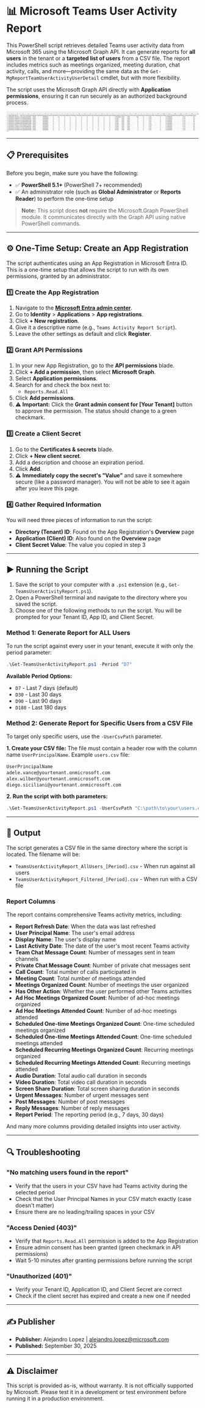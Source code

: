 # 📊 Microsoft Teams User Activity Report

This PowerShell script retrieves detailed Teams user activity data from Microsoft 365 using the Microsoft Graph API. It can generate reports for **all users** in the tenant or a **targeted list of users** from a CSV file. The report includes metrics such as meetings organized, meeting duration, chat activity, calls, and more—providing the same data as the `Get-MgReportTeamUserActivityUserDetail` cmdlet, but with more flexibility. 

The script uses the Microsoft Graph API directly with **Application permissions**, ensuring it can run securely as an authorized background process.

![alt text](./images/image.png)

-----

## 📋 Prerequisites

Before you begin, make sure you have the following:

  * ✅ **PowerShell 5.1+** (PowerShell 7+ recommended)
  * ✅ An administrator role (such as **Global Administrator** or **Reports Reader**) to perform the one-time setup

> **Note:** This script does **not** require the Microsoft.Graph PowerShell module. It communicates directly with the Graph API using native PowerShell commands.

-----

## ⚙️ One-Time Setup: Create an App Registration

The script authenticates using an App Registration in Microsoft Entra ID. This is a one-time setup that allows the script to run with its own permissions, granted by an administrator.

### 1️⃣ Create the App Registration

1.  Navigate to the **[Microsoft Entra admin center](https://entra.microsoft.com)**.
2.  Go to **Identity** \> **Applications** \> **App registrations**.
3.  Click **+ New registration**.
4.  Give it a descriptive name (e.g., `Teams Activity Report Script`).
5.  Leave the other settings as default and click **Register**.

### 2️⃣ Grant API Permissions

1.  In your new App Registration, go to the **API permissions** blade.
2.  Click **+ Add a permission**, then select **Microsoft Graph**.
3.  Select **Application permissions**.
4.  Search for and check the box next to:
      * `Reports.Read.All`
5.  Click **Add permissions**.
6.  ⚠️ **Important:** Click the **Grant admin consent for [Your Tenant]** button to approve the permission. The status should change to a green checkmark.

### 3️⃣ Create a Client Secret

1.  Go to the **Certificates & secrets** blade.
2.  Click **+ New client secret**.
3.  Add a description and choose an expiration period.
4.  Click **Add**.
5.  ⚠️ **Immediately copy the secret's "Value"** and save it somewhere secure (like a password manager). You will not be able to see it again after you leave this page.

### 4️⃣ Gather Required Information

You will need three pieces of information to run the script:

  * **Directory (Tenant) ID**: Found on the App Registration's **Overview** page
  * **Application (Client) ID**: Also found on the **Overview** page
  * **Client Secret Value**: The value you copied in step 3

-----

## ▶️ Running the Script

1.  Save the script to your computer with a `.ps1` extension (e.g., `Get-TeamsUserActivityReport.ps1`).
2.  Open a PowerShell terminal and navigate to the directory where you saved the script.
3.  Choose one of the following methods to run the script. You will be prompted for your Tenant ID, App ID, and Client Secret.

### Method 1: Generate Report for ALL Users

To run the script against every user in your tenant, execute it with only the period parameter:

```powershell
.\Get-TeamsUserActivityReport.ps1 -Period "D7"
```

**Available Period Options:**
  * `D7` - Last 7 days (default)
  * `D30` - Last 30 days
  * `D90` - Last 90 days
  * `D180` - Last 180 days

### Method 2: Generate Report for Specific Users from a CSV File

To target only specific users, use the `-UserCsvPath` parameter.

**1. Create your CSV file:** The file must contain a header row with the column name `UserPrincipalName`.
Example `users.csv` file:

```csv
UserPrincipalName
adele.vance@yourtenant.onmicrosoft.com
alex.wilber@yourtenant.onmicrosoft.com
diego.siciliani@yourtenant.onmicrosoft.com
```

**2. Run the script with both parameters:**

```powershell
.\Get-TeamsUserActivityReport.ps1 -UserCsvPath "C:\path\to\your\users.csv" -Period "D30"
```

-----

## 📄 Output

The script generates a CSV file in the same directory where the script is located. The filename will be:
  * `TeamsUserActivityReport_AllUsers_[Period].csv` - When run against all users
  * `TeamsUserActivityReport_Filtered_[Period].csv` - When run with a CSV file

### Report Columns

The report contains comprehensive Teams activity metrics, including:

  * **Report Refresh Date**: When the data was last refreshed
  * **User Principal Name**: The user's email address
  * **Display Name**: The user's display name
  * **Last Activity Date**: The date of the user's most recent Teams activity
  * **Team Chat Message Count**: Number of messages sent in team channels
  * **Private Chat Message Count**: Number of private chat messages sent
  * **Call Count**: Total number of calls participated in
  * **Meeting Count**: Total number of meetings attended
  * **Meetings Organized Count**: Number of meetings the user organized
  * **Has Other Action**: Whether the user performed other Teams activities
  * **Ad Hoc Meetings Organized Count**: Number of ad-hoc meetings organized
  * **Ad Hoc Meetings Attended Count**: Number of ad-hoc meetings attended
  * **Scheduled One-time Meetings Organized Count**: One-time scheduled meetings organized
  * **Scheduled One-time Meetings Attended Count**: One-time scheduled meetings attended
  * **Scheduled Recurring Meetings Organized Count**: Recurring meetings organized
  * **Scheduled Recurring Meetings Attended Count**: Recurring meetings attended
  * **Audio Duration**: Total audio call duration in seconds
  * **Video Duration**: Total video call duration in seconds
  * **Screen Share Duration**: Total screen sharing duration in seconds
  * **Urgent Messages**: Number of urgent messages sent
  * **Post Messages**: Number of post messages
  * **Reply Messages**: Number of reply messages
  * **Report Period**: The reporting period (e.g., 7 days, 30 days)

And many more columns providing detailed insights into user activity.

-----

## 🔍 Troubleshooting

### "No matching users found in the report"
  * Verify that the users in your CSV have had Teams activity during the selected period
  * Check that the User Principal Names in your CSV match exactly (case doesn't matter)
  * Ensure there are no leading/trailing spaces in your CSV

### "Access Denied (403)"
  * Verify that `Reports.Read.All` permission is added to the App Registration
  * Ensure admin consent has been granted (green checkmark in API permissions)
  * Wait 5-10 minutes after granting permissions before running the script

### "Unauthorized (401)"
  * Verify your Tenant ID, Application ID, and Client Secret are correct
  * Check if the client secret has expired and create a new one if needed


-----

## ✍️ Publisher

  * **Publisher:** Alejandro Lopez | [alejandro.lopez@microsoft.com](mailto:alejandro.lopez@microsoft.com)
  * **Published:** September 30, 2025

-----

## ⚠️ Disclaimer

This script is provided as-is, without warranty. It is not officially supported by Microsoft. Please test it in a development or test environment before running it in a production environment.

